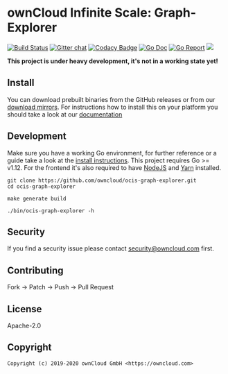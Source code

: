 # ownCloud Infinite Scale: Graph-Explorer

[![Build Status](https://cloud.drone.io/api/badges/owncloud/ocis-graph-explorer/status.svg)](https://cloud.drone.io/owncloud/ocis-graph-explorer)
[![Gitter chat](https://badges.gitter.im/cs3org/reva.svg)](https://gitter.im/cs3org/reva)
[![Codacy Badge](https://api.codacy.com/project/badge/Grade/afe89eb0894848c5b67dc0343afd1df9)](https://www.codacy.com/app/owncloud/ocis-graph-explorer?utm_source=github.com&amp;utm_medium=referral&amp;utm_content=owncloud/ocis-graph-explorer&amp;utm_campaign=Badge_Grade)
[![Go Doc](https://godoc.org/github.com/owncloud/ocis-graph-explorer?status.svg)](http://godoc.org/github.com/owncloud/ocis-graph-explorer)
[![Go Report](http://goreportcard.com/badge/github.com/owncloud/ocis-graph-explorer)](http://goreportcard.com/report/github.com/owncloud/ocis-graph-explorer)
[![](https://images.microbadger.com/badges/image/owncloud/ocis-graph-explorer.svg)](http://microbadger.com/images/owncloud/ocis-graph-explorer "Get your own image badge on microbadger.com")

**This project is under heavy development, it's not in a working state yet!**

## Install

You can download prebuilt binaries from the GitHub releases or from our [download mirrors](http://download.owncloud.com/ocis/graph-explorer/). For instructions how to install this on your platform you should take a look at our [documentation](https://owncloud.github.io/ocis-graph-explorer/)

## Development

Make sure you have a working Go environment, for further reference or a guide take a look at the [install instructions](http://golang.org/doc/install.html). This project requires Go >= v1.12. For the frontend it's also required to have [NodeJS](https://nodejs.org/en/download/package-manager/) and [Yarn](https://yarnpkg.com/lang/en/docs/install/) installed.

```console
git clone https://github.com/owncloud/ocis-graph-explorer.git
cd ocis-graph-explorer

make generate build

./bin/ocis-graph-explorer -h
```

## Security

If you find a security issue please contact security@owncloud.com first.

## Contributing

Fork -> Patch -> Push -> Pull Request

## License

Apache-2.0

## Copyright

```console
Copyright (c) 2019-2020 ownCloud GmbH <https://owncloud.com>
```
